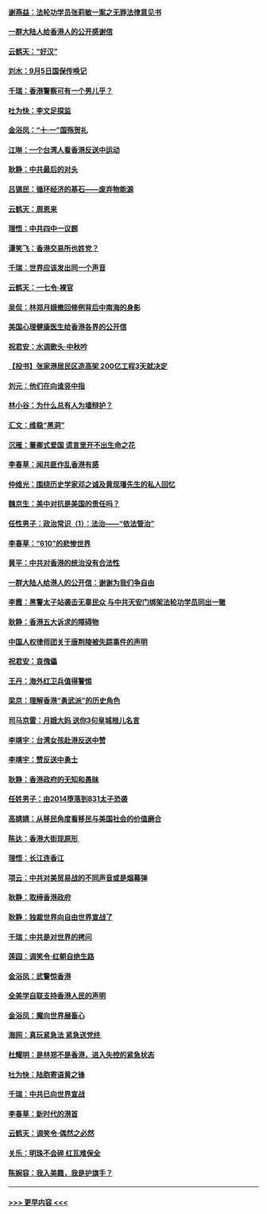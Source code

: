 #### [谢燕益：法轮功学员张莉敏一案之无罪法律意见书](../pages/nsc993/n11517600.md?t=09131055) 
#### [一群大陆人给香港人的公开感谢信](../pages/nsc993/n11514797.md?t=09131055) 
#### [云鹤天：“好汉”](../pages/nsc993/n11513536.md?t=09131055) 
#### [刘水：9月5日国保传唤记](../pages/nsc993/n11513460.md?t=09131055) 
#### [千瑞：香港警察可有一个男儿乎？](../pages/nsc993/n11513109.md?t=09131055) 
#### [吐为快：李文足探监](../pages/nsc993/n11509622.md?t=09131055) 
#### [金浴凤：“十‧一”国殇贺礼](../pages/nsc993/n11509593.md?t=09131055) 
#### [江琳：一个台湾人看香港反送中运动](../pages/nsc993/n11509211.md?t=09131055) 
#### [耿静：中共最后的对头](../pages/nsc993/n11508308.md?t=09131055) 
#### [吕锡民：循环经济的基石——废弃物能源](../pages/nsc993/n11508212.md?t=09131055) 
#### [云鹤天：周恩来](../pages/nsc993/n11508055.md?t=09131055) 
#### [理悟：中共四中一议题](../pages/nsc993/n11507782.md?t=09131055) 
#### [谭笑飞：香港交易所也姓党？](../pages/nsc993/n11507753.md?t=09131055) 
#### [千瑞：世界应该发出同一个声音](../pages/nsc993/n11507290.md?t=09131055) 
#### [云鹤天：一七令‧裸官](../pages/nsc993/n11507177.md?t=09131055) 
#### [吴侃：林郑月娥撤回修例背后中南海的身影](../pages/nsc993/n11506876.md?t=09131055) 
#### [美国心理健康医生给香港各界的公开信](../pages/nsc993/n11506809.md?t=09131055) 
#### [祝君安：水调歌头‧中秋吟](../pages/nsc993/n11506758.md?t=09131055) 
#### [【投书】张家港居民区造高架 200亿工程3天就决定](../pages/nsc993/n11506682.md?t=09131055) 
#### [刘元：他们在向谁竖中指](../pages/nsc993/n11505384.md?t=09131055) 
#### [林小谷：为什么总有人为墙辩护？](../pages/nsc993/n11505226.md?t=09131055) 
#### [汇文：维稳“黑洞”](../pages/nsc993/n11504347.md?t=09131055) 
#### [沉雁：董卿式爱国 谎言里开不出生命之花](../pages/nsc993/n11503215.md?t=09131055) 
#### [李春草：闻共匪作乱香港有感](../pages/nsc993/n11503072.md?t=09131055) 
#### [仲维光：围绕历史学家邓之诚及黄现璠先生的私人回忆](../pages/nsc993/n11501330.md?t=09131055) 
#### [魏京生：美中对抗是美国的责任吗？](../pages/nsc993/n11500723.md?t=09131055) 
#### [任性男子：政治常识（1）：法治——“依法管治”](../pages/nsc993/n11500791.md?t=09131055) 
#### [李春草：“610”的悲惨世界](../pages/nsc993/n11501141.md?t=09131055) 
#### [黄平：中共对香港的统治没有合法性](../pages/nsc993/n11499473.md?t=09131055) 
#### [一群大陆人给港人的公开信：谢谢为我们争自由](../pages/nsc993/n11500402.md?t=09131055) 
#### [李霞：黑警太子站袭击无辜民众 与中共天安门绑架法轮功学员同出一辙](../pages/nsc993/n11499805.md?t=09131055) 
#### [耿静：香港五大诉求的障碍物](../pages/nsc993/n11497578.md?t=09131055) 
#### [中国人权律师团关于唐荆陵被失踪事件的声明](../pages/nsc993/n11500014.md?t=09131055) 
#### [祝君安：哀傀儡](../pages/nsc993/n11499776.md?t=09131055) 
#### [王丹：海外红卫兵值得警惕](../pages/nsc993/n11498138.md?t=09131055) 
#### [梁京：理解香港“勇武派”的历史角色](../pages/nsc993/n11498006.md?t=09131055) 
#### [司马京雷：月娥大妈  送你3句皇城根儿名言](../pages/nsc993/n11497885.md?t=09131055) 
#### [李靖宇：台湾女孩赴港反送中赞](../pages/nsc993/n11497721.md?t=09131055) 
#### [李靖宇：赞反送中勇士](../pages/nsc993/n11497452.md?t=09131055) 
#### [耿静：香港政府的无知和愚昧](../pages/nsc993/n11494238.md?t=09131055) 
#### [任姓男子：由2014堕落到831太子恐袭](../pages/nsc993/n11496683.md?t=09131055) 
#### [高婧婧：从移民角度看移民与美国社会的价值磨合](../pages/nsc993/n11495757.md?t=09131055) 
#### [陈达：香港大街现原形 ](../pages/nsc993/n11495441.md?t=09131055) 
#### [理悟：长江连香江](../pages/nsc993/n11495377.md?t=09131055) 
#### [项云：中共对美贸易战的不同声音或是烟幕弹](../pages/nsc993/n11494929.md?t=09131055) 
#### [耿静：取缔香港政府](../pages/nsc993/n11494218.md?t=09131055) 
#### [耿静：独裁世界向自由世界宣战了](../pages/nsc993/n11494190.md?t=09131055) 
#### [千瑞：中共是对世界的拷问](../pages/nsc993/n11493021.md?t=09131055) 
#### [莲园：调笑令‧红朝自绝生路](../pages/nsc993/n11493011.md?t=09131055) 
#### [金浴凤：武警惊香港](../pages/nsc993/n11492994.md?t=09131055) 
#### [全美学自联支持香港人民的声明](../pages/nsc993/n11492630.md?t=09131055) 
#### [金浴凤：魔向世界展畜心](../pages/nsc993/n11492599.md?t=09131055) 
#### [海网：真玩紧急法 紧急送党终 ](../pages/nsc993/n11492535.md?t=09131055) 
#### [杜耀明：是林郑不是香港，进入失控的紧急状态](../pages/nsc993/n11491420.md?t=09131055) 
#### [吐为快：陆胞寄语黄之锋](../pages/nsc993/n11491117.md?t=09131055) 
#### [千瑞：中共已向世界宣战](../pages/nsc993/n11490123.md?t=09131055) 
#### [李春草：新时代的港首](../pages/nsc993/n11489864.md?t=09131055) 
#### [云鹤天：调笑令·偶然之必然](../pages/nsc993/n11489701.md?t=09131055) 
#### [关乐：明珠不会碎 红瓦难保全](../pages/nsc993/n11489647.md?t=09131055) 
#### [陈婉容：我入美籍，我是护旗手？](../pages/nsc993/n11487908.md?t=09131055) 

----
#### [ >>> 更早内容 <<< ](../indexes/nsc993-earlier.md)
